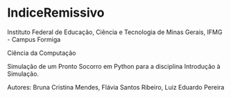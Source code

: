 # IndiceRemissivo

Instituto Federal de Educação, Ciência e Tecnologia de Minas Gerais, IFMG - Campus Formiga

Ciência da Computação

Simulação de um Pronto Socorro em Python para a disciplina Introdução à Simulação.

Autores: Bruna Cristina Mendes, Flávia Santos Ribeiro, Luiz Eduardo Pereira

